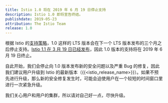 ```yaml
---
title: Istio 1.0 将在 2019 年 6 月 19 日停止支持
description: Istio 1.0 即将宣告终结。
publishdate: 2019-05-23
attribution: The Istio Team
release: 1.0
---
```


根据 Istio 的[支持策略](/zh/about/release-cadence/)，1.0 这样的 LTS 版本会在下一个 LTS 版本发布的三个月之后停止支持。[Istio 1.1 在 3 月 19 日已经发布](/zh/about/notes/1.1/)，因此 1.0 版本的支持将在 2019 年 6 月 19 日终止。

自此开始，我们会停止向 1.0 版本发布新的安全问题以及严重 Bug 的修复，因此我们建议用户升级到 Istio 的最新版本（{{<istio_release_name>}}）。如果不预先进行升级，那么新的安全修复发生时，可能会迫使用户在一个较短的时间窗口里进行一次紧急升级。

我们关心用户和用户的集群，所以请对自己好一点，尽快升级。
